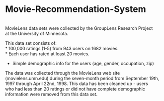 # Movie-Recommendation-System
<br/>
MovieLens data sets were collected by the GroupLens Research Project<br/>
at the University of Minnesota.<br/>
 
This data set consists of:<br/>
	* 100,000 ratings (1-5) from 943 users on 1682 movies. <br/>
	* Each user has rated at least 20 movies. <br/>
  * Simple demographic info for the users (age, gender, occupation, zip)<br/>

The data was collected through the MovieLens web site <br/>
(movielens.umn.edu) during the seven-month period from September 19th, <br/>
1997 through April 22nd, 1998. This data has been cleaned up - users <br/>
who had less than 20 ratings or did not have complete demographic <br/>
information were removed from this data set. <br/>
